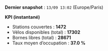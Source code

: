 **Dernier snapshot** : `13/09 13:02` (Europe/Paris)

**KPI (instantané)**

- Stations couvertes : **1472**
- Vélos disponibles (total) : **17302**
- Bornes libres (total) : **28671**
- Taux moyen d’occupation : **37.0 %**
